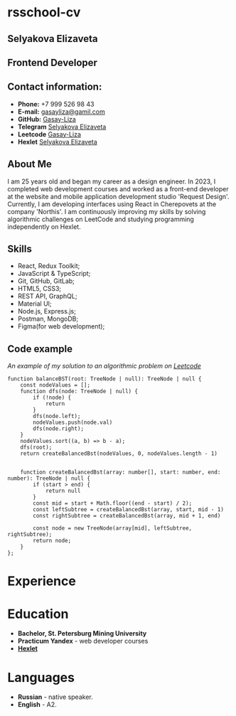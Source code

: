 # rsschool-cv

## Selyakova Elizaveta

## Frontend Developer

## Contact information:

* **Phone:** +7 999 526 98 43
* **E-mail:** gasayliza@gamil.com
* **GitHub:** [Gasay-Liza](https://github.com/Gasay-Liza)
* **Telegram** [Selyakova Elizaveta](https://t.me/gasayliza)
* **Leetcode** [Gasay-Liza](https://leetcode.com/u/Gasay-Liza/)
* **Hexlet** [Selyakova Elizaveta](https://ru.hexlet.io/u/gasay-liza)

## About Me

I am 25 years old and began my career as a design engineer. In 2023, I completed web development courses and worked as a
front-end developer at the website and mobile application development studio 'Request Design'. Currently, I am
developing interfaces using React in Cherepovets at the company 'Northis'. I am continuously improving my skills by
solving algorithmic challenges on LeetCode and studying programming independently on Hexlet.

## Skills
* React, Redux Toolkit;
* JavaScript & TypeScript;
* Git, GitHub, GitLab;
* HTML5, CSS3;
* REST API, GraphQL;
* Material UI;
* Node.js, Express.js;
* Postman, MongoDB;
* Figma(for web development);

## Code example
*An example of my solution to an algorithmic problem on [Leetcode](https://leetcode.com/problems/balance-a-binary-search-tree/description/)*
```
function balanceBST(root: TreeNode | null): TreeNode | null {
    const nodeValues = [];
    function dfs(node: TreeNode | null) {
        if (!node) {
            return
        }
        dfs(node.left);
        nodeValues.push(node.val)
        dfs(node.right);
    }
    nodeValues.sort((a, b) => b - a);
    dfs(root);
    return createBalancedBst(nodeValues, 0, nodeValues.length - 1)


    function createBalancedBst(array: number[], start: number, end: number): TreeNode | null {
        if (start > end) {
            return null
        }
        const mid = start + Math.floor((end - start) / 2);
        const leftSubtree = createBalancedBst(array, start, mid - 1)
        const rightSubtree = createBalancedBst(array, mid + 1, end)

        const node = new TreeNode(array[mid], leftSubtree, rightSubtree);
        return node;
    }
};
```
# Experience

# Education
* **Bachelor, St. Petersburg Mining University**
* **Practicum Yandex** -  web developer courses
* **[Hexlet](https://ru.hexlet.io/u/gasay-liza)** 

# Languages

* **Russian** - native speaker.
* **English** - A2.